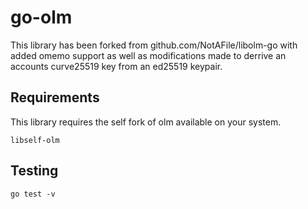 # go-olm

This library has been forked from github.com/NotAFile/libolm-go with added omemo support as well as modifications made to derrive an accounts curve25519 key from an ed25519 keypair.


## Requirements

This library requires the self fork of olm available on your system.

```
libself-olm
```

## Testing
```
go test -v
```
